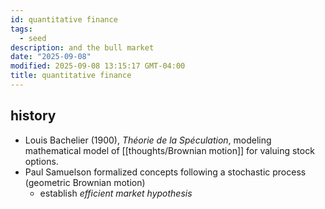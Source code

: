 ```yaml
---
id: quantitative finance
tags:
  - seed
description: and the bull market
date: "2025-09-08"
modified: 2025-09-08 13:15:17 GMT-04:00
title: quantitative finance
---
```


## history

- Louis Bachelier (1900), _Théorie de la Spéculation_, modeling mathematical model of [[thoughts/Brownian motion]] for valuing stock options.
- Paul Samuelson formalized concepts following a stochastic process (geometric Brownian motion)
  - establish _efficient market hypothesis_
